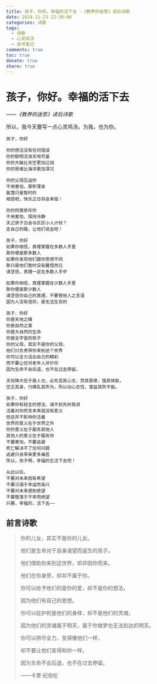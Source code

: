 ```yaml
---
title: 孩子，你好。幸福的活下去 -《教养的迷思》读后诗歌
date: 2024-11-23 22:30:00
categories: 诗歌
tags:
  - 诗歌
  - 心灵鸡汤
  - 读书笔记
comments: true
toc: true
donate: true
share: true
---
```


# 孩子，你好。幸福的活下去

_——《教养的迷思》读后诗歌_

所以，我今天要写一点心灵鸡汤，为我，也为你。

```
孩子，你好

你的想法没有任何错误
你的聪明活泼天地可鉴
你的大脑比天空更加辽阔
你的思维比海洋更加深沉

你的父母压迫你
不用害怕，厚积薄发
氤霭只是暂时的
相信吧，快乐之日将会来临！

你的同类排斥你
不用害怕，保持冷静
天之骄子岂会与区区小人计较？
走自己的路，让他们说去吧！

孩子，你好
如果你相信，真理掌握在多数人手里
那你便是那多数人
如果你发现他们跟你思想不同
那只是他们暂时没有醒悟而已
请坚信，真理一定在多数人手中

如果你相信，真理掌握在少数人手里
那你便是那少数人
请坚信你自己的真理，不要管他人之言语
因为人没有信仰，是无法生存的

孩子，你好
你是天地之精
你是自然之美
你是大自然的生命
你是全宇宙的孩子
你的父母，其实不是你的父母，
他们只负责带你来到这个世界
你可以全力活出自己的精彩
而不要让任何老年人评价你
因为生命不会后退，也不在过去停留。

天将降大任于是人也，必先苦其心志，劳其筋骨，饿其体肤，
空乏其身，行拂乱其所为，所以动心忍性，曾益其所不能。

孩子，你好
如果你有轻生的想法，请不妨先听我讲
活着对你而言本来就没有意义
但这并不影响你活着
世界的意义在于世界之外
你的意义在于服务其他人
其他人的意义在于服务你
不要害怕，不要逃避
死亡解决不了任何问题
逃避只会带来更多痛苦
所以，孩子啊，幸福的生活下去吧！

从此以后，
不要对未来抱有希望
不要沉溺于幸运而高兴
不要对未来感到绝望
不要堕落于不幸而绝望
只要，幸福的，活下去——
```

## 前言诗歌

> 你的儿女，其实不是你的儿女。
>
> 他们是生命对于自身渴望而诞生的孩子。
>
> 他们借助你来到这世界，却非因你而来。
>
> 他们在你身旁，却并不属于你。
>
> 你可以给予他们的是你的爱，却不是你的想法，
>
> 因为他们有自己的思想。
>
> 你可以庇护的是他们的身体，却不是他们的灵魂，
>
> 因为他们的灵魂属于明天，属于你做梦也无法到达的明天。
>
> 你可以拼尽全力，变得像他们一样，
>
> 却不要让他们变得和你一样。
>
> 因为生命不会后退，也不在过去停留。
>
> ——卡里·纪伯伦
